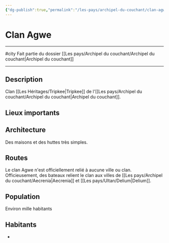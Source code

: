 ```yaml
---
{"dg-publish":true,"permalink":"/les-pays/archipel-du-couchant/clan-agwe/"}
---
```


# Clan Agwe
---
#city 
Fait partie du dossier [[Les pays/Archipel du couchant/Archipel du couchant\|Archipel du couchant]]

-------
## Description
Clan [[Les Héritages/Tripkee\|Tripkee]] de l'[[Les pays/Archipel du couchant/Archipel du couchant\|Archipel du couchant]].
## Lieux importants

## Architecture
Des maisons et des huttes très simples.
## Routes
Le clan Agwe n'est officiellement relié à aucune ville ou clan.
Officieusement, des bateaux relient le clan aux villes de [[Les pays/Archipel du couchant/Aecrenia\|Aecrenia]] et [[Les pays/Ultan/Delium\|Delium]].
## Population
Environ mille habitants
## Habitants
- 